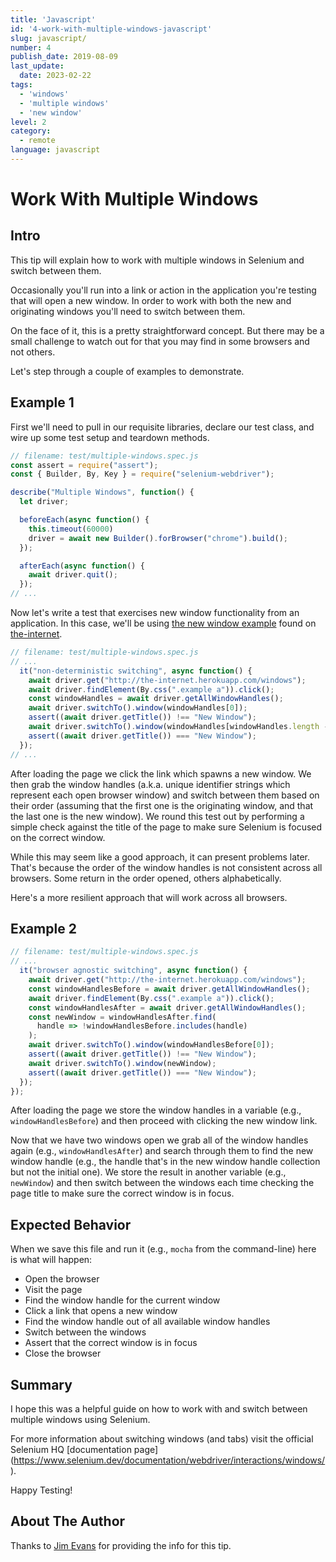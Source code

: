 ```yaml
---
title: 'Javascript'
id: '4-work-with-multiple-windows-javascript'
slug: javascript/
number: 4
publish_date: 2019-08-09
last_update: 
  date: 2023-02-22
tags:
  - 'windows'
  - 'multiple windows'
  - 'new window'
level: 2
category: 
  - remote
language: javascript
---
```


# Work With Multiple Windows

## Intro

This tip will explain how to work with multiple windows in Selenium and switch between them. 

Occasionally you'll run into a link or action in the application you're testing that will open a new window. In order to work with both the new and originating windows you'll need to switch between them.

On the face of it, this is a pretty straightforward concept. But there may be a small challenge to watch out for that you may find in some browsers and not others.

Let's step through a couple of examples to demonstrate.

## Example 1

First we'll need to pull in our requisite libraries, declare our test class, and wire up some test setup and teardown methods.

```javascript
// filename: test/multiple-windows.spec.js
const assert = require("assert");
const { Builder, By, Key } = require("selenium-webdriver");

describe("Multiple Windows", function() {
  let driver;

  beforeEach(async function() {
    this.timeout(60000)
    driver = await new Builder().forBrowser("chrome").build();
  });

  afterEach(async function() {
    await driver.quit();
  });
// ...
```

Now let's write a test that exercises new window functionality from an application. In this case, we'll be using [the new window example](http://the-internet.herokuapp.com/windows) found on [the-internet](https://github.com/tourdedave/the-internet).

```javascript
// filename: test/multiple-windows.spec.js
// ...
  it("non-deterministic switching", async function() {
    await driver.get("http://the-internet.herokuapp.com/windows");
    await driver.findElement(By.css(".example a")).click();
    const windowHandles = await driver.getAllWindowHandles();
    await driver.switchTo().window(windowHandles[0]);
    assert((await driver.getTitle()) !== "New Window");
    await driver.switchTo().window(windowHandles[windowHandles.length - 1]);
    assert((await driver.getTitle()) === "New Window");
  });
// ...
```

After loading the page we click the link which spawns a new window. We then grab the window handles (a.k.a. unique identifier strings which represent each open browser window) and switch between them based on their order (assuming that the first one is the originating window, and that the last one is the new window). We round this test out by performing a simple check against the title of the page to make sure Selenium is focused on the correct window.

While this may seem like a good approach, it can present problems later. That's because the order of the window handles is not consistent across all browsers. Some return in the order opened, others alphabetically.

Here's a more resilient approach that will work across all browsers.

## Example 2

```javascript
// filename: test/multiple-windows.spec.js
// ...
  it("browser agnostic switching", async function() {
    await driver.get("http://the-internet.herokuapp.com/windows");
    const windowHandlesBefore = await driver.getAllWindowHandles();
    await driver.findElement(By.css(".example a")).click();
    const windowHandlesAfter = await driver.getAllWindowHandles();
    const newWindow = windowHandlesAfter.find(
      handle => !windowHandlesBefore.includes(handle)
    );
    await driver.switchTo().window(windowHandlesBefore[0]);
    assert((await driver.getTitle()) !== "New Window");
    await driver.switchTo().window(newWindow);
    assert((await driver.getTitle()) === "New Window");
  });
});
```

After loading the page we store the window handles in a variable (e.g., `windowHandlesBefore`) and then proceed with clicking the new window link.

Now that we have two windows open we grab all of the window handles again (e.g., `windowHandlesAfter`) and search through them to find the new window handle (e.g., the handle that's in the new window handle collection but not the initial one). We store the result in another variable (e.g., `newWindow`) and then switch between the windows each time checking the page title to make sure the correct window is in focus.

## Expected Behavior

When we save this file and run it (e.g., `mocha` from the command-line) here is what will happen:

+ Open the browser
+ Visit the page
+ Find the window handle for the current window
+ Click a link that opens a new window
+ Find the window handle out of all available window handles
+ Switch between the windows
+ Assert that the correct window is in focus
+ Close the browser

## Summary

I hope this was a helpful guide on how to work with and switch between multiple windows using Selenium. 

For more information about switching windows (and tabs) visit the official Selenium HQ [documentation page] (https://www.selenium.dev/documentation/webdriver/interactions/windows/). 

Happy Testing! 

## About The Author

Thanks to [Jim Evans](https://twitter.com/jimevansmusic) for providing the info for this tip.
